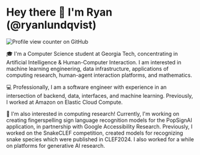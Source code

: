 # Hey there 👋 I'm Ryan (@ryanlundqvist)
![Profile view counter on GitHub](https://komarev.com/ghpvc/?username=ryanlundqvist)

🎓 I'm a Computer Science student at Georgia Tech, concentrating in Artificial Intelligence & Human-Computer Interaction. I am interested in machine learning engineering, data infrastructure, applications of computing research, human-agent interaction platforms, and mathematics.

💻 Professionally, I am a software engineer with experience in an intersection of backend, data, interfaces, and machine learning. Previously, I worked at Amazon on Elastic Cloud Compute.

🔬 I'm also interested in computing research! Currently, I'm working on creating fingerspelling sign language recognition models for the PopSignAI application, in partnership with Google Accessibility Research. Previously, I worked on the SnakeCLEF competition, created models for recognizing snake species which were published in CLEF2024. I also worked for a while on platforms for generative AI research.
<!---
RlundqvistJr/RlundqvistJr is a ✨ special ✨ repository because its `README.md` (this file) appears on your GitHub profile.
You can click the Preview link to take a look at your changes.
--->

